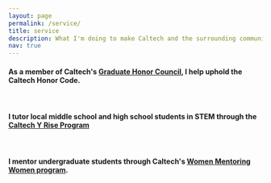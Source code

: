 ```yaml
---
layout: page
permalink: /service/
title: service
description: What I'm doing to make Caltech and the surrounding community a better place
nav: true
---
```


#### As a member of Caltech's [Graduate Honor Council](http://www.gradoffice.caltech.edu/current/hc), I help uphold the Caltech Honor Code.

<p>&nbsp;</p>

#### I tutor local middle school and high school students in STEM through the [Caltech Y Rise Program](https://caltechy.org/programs_services/tutoring/)

<p>&nbsp;</p>

#### I mentor undergraduate students through Caltech's [Women Mentoring Women program](http://diversity.caltech.edu/WMW).

<p>&nbsp;</p>
